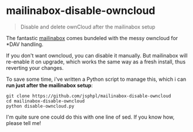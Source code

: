 # mailinabox-disable-owncloud
>Disable and delete ownCloud after the mailinabox setup

The fantastic [mailinabox](https://github.com/mail-in-a-box/mailinabox) comes bundeled with the messy owncloud for *DAV handling.

If you don't want owncloud, you can disable it manually. But mailinabox will re-enable it on upgrade, which works the same way as a fresh install, thus reverting your changes.

To save some time, i've written a Python script to manage this, which i can **run just after the mailinabox setup**:

	git clone https://github.com/jsphpl/mailinabox-disable-owncloud
	cd mailinabox-disable-owncloud
	python disable-owncloud.py

I'm quite sure one could do this with one line of sed. If you know how, please tell me!
